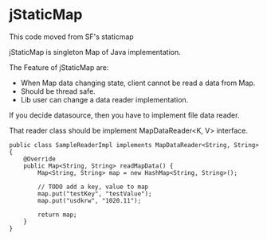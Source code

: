 jStaticMap
==========

This code moved from SF's staticmap

jStaticMap is singleton Map of Java implementation.

The Feature of jStaticMap are:

- When Map<T> data changing state, client cannot be read a data from Map<T>.
- Should be thread safe.
- Lib user can change a data reader implementation.

If you decide datasource, then you have to implement file data reader.

That reader class should be implement MapDataReader<K, V> interface.

    public class SampleReaderImpl implements MapDataReader<String, String> {
    	@Override
    	public Map<String, String> readMapData() {
    		Map<String, String> map = new HashMap<String, String>();
    
    		// TODO add a key, value to map
    		map.put("testKey", "testValue");
    		map.put("usdkrw", "1020.11");
    
    		return map;
    	}
    }
